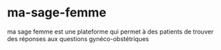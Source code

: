 # ma-sage-femme
ma sage femme est une plateforme qui permet à des patients de trouver des réponses aux questions gynéco-obstétriques
